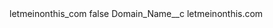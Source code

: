 <?xml version="1.0" encoding="UTF-8"?>
<CustomMetadata xmlns="http://soap.sforce.com/2006/04/metadata" xmlns:xsi="http://www.w3.org/2001/XMLSchema-instance" xmlns:xsd="http://www.w3.org/2001/XMLSchema">
    <label>letmeinonthis_com</label>
    <protected>false</protected>
    <values>
        <field>Domain_Name__c</field>
        <value xsi:type="xsd:string">letmeinonthis.com</value>
    </values>
</CustomMetadata>
